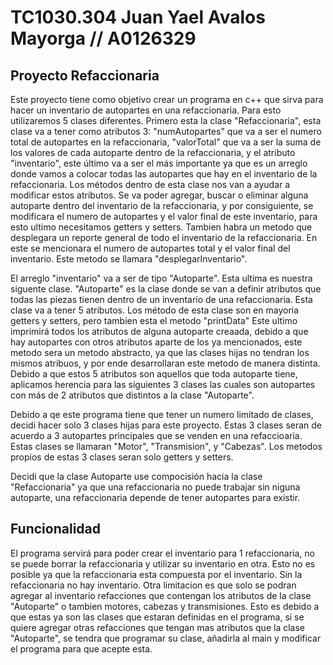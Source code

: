 # TC1030.304 Juan Yael Avalos Mayorga // A0126329

## Proyecto Refaccionaria
Este proyecto tiene como objetivo crear un programa en c++ que sirva para hacer un inventario de autopartes en una refaccionaria. Para esto utilizaremos 5 clases diferentes. Primero esta la clase "Refaccionaria", esta clase va a tener como atributos 3: "numAutopartes" que va a ser el numero total de autopartes en la refaccionaria, "valorTotal" que va a ser la suma de los valores de cada autoparte dentro de la refaccionaria, y el atributo "inventario", este último va a ser el más importante ya que es un arreglo donde vamos a colocar todas las autopartes que hay en el inventario de la refaccionaria. Los métodos dentro de esta clase nos van a ayudar a modificar estos atributos. Se va poder agregar, buscar o eliminar alguna autoparte dentro del inventario de la refaccionaria, y por consiguiente, se modificara el numero de autopartes y el valor final de este inventario, para esto ultimo necesitamos getters y setters. Tambien habra un metodo que desplegara un reporte general de todo el inventario de la refaccionaria. En este se mencionara el numero de autopartes total y el valor final del inventario. Este metodo se llamara "desplegarInventario".

El arreglo "inventario" va a ser de tipo "Autoparte". Esta ultima es nuestra siguente clase. "Autoparte" es la clase donde se van a definir atributos que todas las piezas tienen dentro de un inventario de una refaccionaria. Esta clase va a tener 5 atributos. Los método de esta clase son en mayoria getters y setters, pero tambien esta el metodo "printData" Este ultimo imprimirá todos los atributos de alguna autoparte creaada, debido a que hay autopartes con otros atributos aparte de los ya mencionados, este metodo sera un metodo abstracto, ya que las clases hijas no tendran los mismos atribuos, y por ende desarrollaran este metodo de manera distinta.  Debido a que estos 5 atributos son aquellos que toda autoparte tiene, aplicamos herencia para las siguientes 3 clases las cuales son autopartes con más de 2 atributos que distintos a la clase "Autoparte".

Debido a qe este programa tiene que tener un numero limitado de clases, decidi hacer solo 3 clases hijas para este proyecto. Estas 3 clases seran de acuerdo a 3 autopartes principales que se venden en una refaccioaria. Estas clases se llamaran "Motor", "Transmision", y "Cabezas". Los metodos propios de estas 3 clases seran solo getters y setters.

Decidi que la clase Autoparte use compocisión hacia la clase "Refaccionaria" ya que una refaccionaria no puede trabajar sin niguna autoparte, una refaccionaria depende de tener autopartes para existir.

## Funcionalidad
El programa servirá para poder crear el inventario para 1 refaccionaria, no se puede borrar la refaccionaria y utilizar su inventario en otra. Esto no es posible ya que la refaccionaria esta compuesta por el inventario. Sin la refaccionaria no hay inventario. Otra limitacion es que solo se podran agregar al inventario refacciones que contengan los atributos de la clase "Autoparte" o tambien motores, cabezas y transmisiones. Esto es debido a que estas ya son las clases que estaran definidas en el programa, si se quiere agregar otras refacciones que tengan mas atributos que la clase "Autoparte", se tendra que programar su clase, añadirla al main y modificar el programa para que acepte esta.
